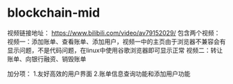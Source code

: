 # blockchain-mid
视频链接地址：
https://www.bilibili.com/video/av79152029/
包含两个视频：
视频一：添加账单、查看账单、添加用户，视频一中的主页由于浏览器不兼容会有显示问题，不是代码问题，在linux中使用谷歌浏览器即可显示正常
视频二：转让账单、向银行融资、销毁账单

加分项：
1.友好高效的用户界面
2.账单信息查询功能和添加用户功能

